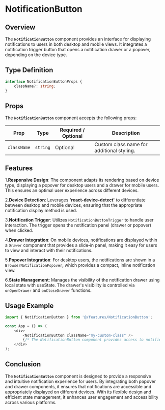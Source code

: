 # NotificationButton

## Overview
The **`NotificationButton`** component provides an interface for displaying notifications to users in both desktop and mobile views. 
It integrates a notification trigger button that opens a notification drawer or a popover, depending on the device type. 

## Type Definition 
```typescript
interface NotificationButtonProps {
    className?: string;
}
```

## Props
The **`NotificationButton`** component accepts the following props:

| Prop       | Type       | Required / Optional | Description                                          |
|------------|------------|----------------------|------------------------------------------------------|
| `className` | `string`   | Optional             | Custom class name for additional styling.           |


## Features
1.**Responsive Design**: The component adapts its rendering based on device type, displaying a popover for desktop users and a drawer for mobile users. This ensures an optimal user experience across different devices.

2.**Device Detection**: Leverages **'react-device-detect'** to differentiate between desktop and mobile devices, ensuring that the appropriate notification display method is used.

3.**Notification Trigger**: Utilizes `NotificationButtonTrigger` to handle user interaction. The trigger opens the notification panel (drawer or popover) when clicked.

4.**Drawer Integration**: On mobile devices, notifications are displayed within a `Drawer` component that provides a slide-in panel, making it easy for users to view and interact with their notifications.

5.**Popover Integration**: For desktop users, the notifications are shown in a `BrowserNotificationPopover`, which provides a compact, inline notification view.

6.**State Management**: Manages the visibility of the notification drawer using local state with useState. The drawer's visibility is controlled via `onOpenDrawer` and `onCloseDrawer` functions.

## Usage Example
```typescript jsx
import { NotificationButton } from '@/features/NotificationButton';

const App = () => (
    <div>
        <NotificationButton className="my-custom-class" />
        {/* The NotificationButton component provides access to notifications based on device type */}
    </div>
);
```
## Conclusion
The **`NotificationButton`** component is designed to provide a responsive and intuitive notification experience for users. By integrating both popover and drawer components, it ensures that notifications are accessible and appropriately displayed on different devices. With its flexible design and efficient state management, it enhances user engagement and accessibility across various platforms.
